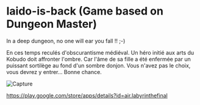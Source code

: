 # Iaido-is-back (Game based on Dungeon Master)
In a deep dungeon, no one will ear you fall !! ;-)

En ces temps reculés d'obscurantisme médiéval. Un héro initié aux arts du Kobudo doit affronter l'ombre. Car l'âme de sa fille a été enfermée par un puissant sortilège au fond d'un sombre donjon. Vous n'avez pas le choix, vous devrez y entrer... Bonne chance.

![Capture](https://user-images.githubusercontent.com/17046938/114955218-70b4a980-9e5c-11eb-9054-c0243eb21388.PNG)


https://play.google.com/store/apps/details?id=air.labyrinthefinal
